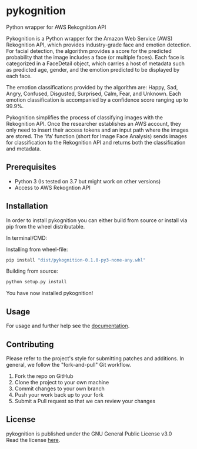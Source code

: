 # pykognition
Python wrapper for AWS Rekognition API

Pykognition is a Python wrapper for the Amazon Web Service (AWS) Rekognition API, which provides industry-grade face and emotion detection. 
For facial detection, the algorithm provides a score for the predicted probability that the image includes a face (or multiple faces). Each face is categorized in a FaceDetail object, which carries a host of metadata such as predicted age, gender, and the emotion predicted to be displayed by each face. 

The emotion classifications provided by the algorithm are: Happy, Sad, Angry, Confused, Disgusted, Surprised, Calm, Fear, and Unknown. Each emotion classification is accompanied by a confidence score ranging up to 99.9%. 

Pykognition simplifies the process of classifying images with the Rekognition API. Once the researcher establishes an AWS account, they only need to insert their access tokens and an input path where the images are stored. The ‘ifa’ function (short for Image Face Analysis) sends images for classification to the Rekognition API and returns both the classification  and metadata.


## Prerequisites
* Python 3 (Is tested on 3.7 but might work on other versions)
* Access to AWS Rekogntion API


## Installation
In order to install pykognition you can either build from source or install via pip from the wheel distributable.

In terminal/CMD:

Installing from  wheel-file:
```bash
pip install "dist/pykognition-0.1.0-py3-none-any.whl"
```

Building from source:

```bash
python setup.py install 
```

You have now installed pykognition! 


## Usage

For usage and further help see the [documentation](https://pykognition.readthedocs.io/en/latest/).



## Contributing
Please refer to the project's style for submitting patches and additions. In general, we follow the "fork-and-pull" Git workflow.

1. Fork the repo on GitHub
2. Clone the project to your own machine
3. Commit changes to your own branch
4. Push your work back up to your fork
5. Submit a Pull request so that we can review your changes  



## License
pykognition is published under the GNU General Public License v3.0  
Read the license [here](LICENSE).

